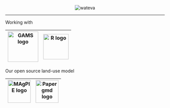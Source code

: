 <!--
**abhimishr/abhimishr** is a ✨ _special_ ✨ repository because its `README.md` (this file) appears on your GitHub profile.

Here are some ideas to get you started:

- 🔭 I’m currently working on ...
- 🌱 I’m currently learning ...
- 👯 I’m looking to collaborate on ...
- 🤔 I’m looking for help with ...
- 💬 Ask me about ...
- 📫 How to reach me: ...
- 😄 Pronouns: ...
- ⚡ Fun fact: ...
-->

<p align="center">
  <img src="https://media3.giphy.com/media/Nx0rz3jtxtEre/giphy.gif?cid=ecf05e4759636f75ae0e5ab13a69b08dd6d245b5d5684c58&rid=giphy.gif" alt="wateva"/>
</p>

---------------------------------------------------------------------------------------------------------------------------------------------------------------------------------

Working with 

| [<img src="https://www.gams.com/img/gams_logo.svg" alt="GAMS logo" width="96">](https://www.gams.com/) |[<img src="https://www.r-project.org/Rlogo.png" alt="R logo" width="80">](https://www.r-project.org/)|
|---|---|

Our open source land-use model 

| [<img src="https://avatars2.githubusercontent.com/u/23235810?s=200&v=4" alt="MAgPIE logo" width="72">](https://github.com/magpiemodel/magpie/releases) | [<img src="https://www.geoscientific-model-development.net/graphic_gmd_cover_homepage.jpg" alt="Paper gmd logo" width="72">](https://gmd.copernicus.org/articles/12/1299/2019/)|
|---|---|

<!---
---------------------------------------------------------------------------------------------------------------------------------------------------------------------------------
 ![github stats](https://github-readme-stats.vercel.app/api?username=abhimishr&show_icons=true)

---------------------------------------------------------------------------------------------------------------------------------------------------------------------------------
 -->

